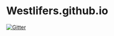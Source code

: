 # Westlifers.github.io

[![Gitter](https://badges.gitter.im/YougiTalk/YougiTalk.svg)](https://gitter.im/YougiTalk/YougiTalk?utm_source=badge&utm_medium=badge&utm_campaign=pr-badge&utm_content=badge)